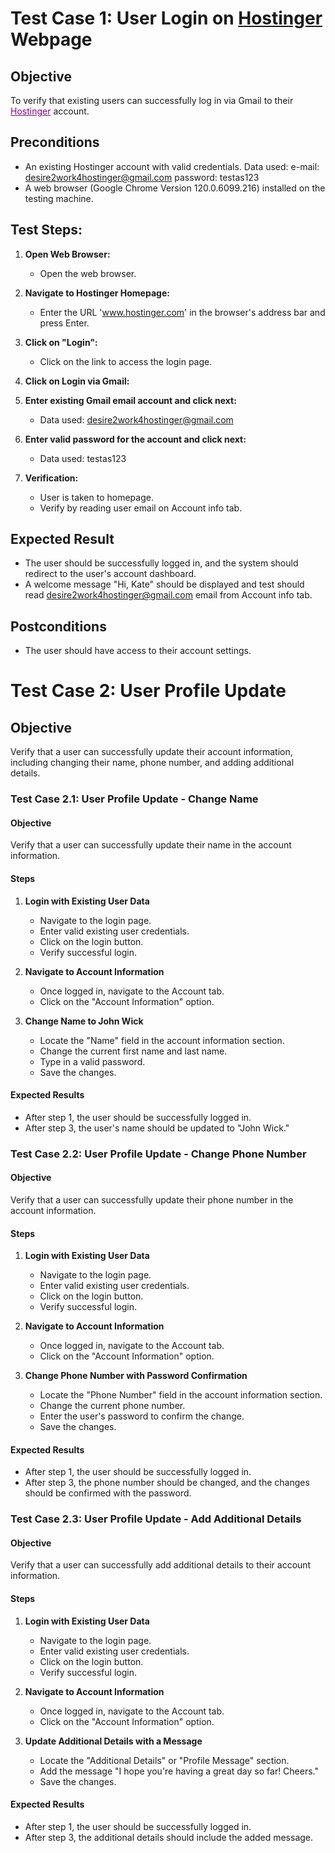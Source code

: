 # Test Case 1: User Login on [Hostinger](https://www.hostinger.com/) Webpage

## Objective
To verify that existing users can successfully log in via Gmail to their <a href="https://www.hostinger.com/" style="color:purple;">Hostinger</a> account.

## Preconditions
- An existing Hostinger account with valid credentials.
  Data used: 
  e-mail: desire2work4hostinger@gmail.com
  password: testas123
- A web browser (Google Chrome Version 120.0.6099.216) installed on the testing machine.

## Test Steps:

1. **Open Web Browser:**
    - Open the web browser.

2. **Navigate to Hostinger Homepage:**
    - Enter the URL '<a href="https://www.hostinger.com/" style="color:purple;">www.hostinger.com</a>' in the browser's address bar and press Enter.

3. **Click on "Login":**
    - Click on the link to access the login page.

4. **Click on Login via Gmail:**

5. **Enter existing Gmail email account and click next:**
    - Data used: desire2work4hostinger@gmail.com

6. **Enter valid password for the account and click next:**
    - Data used: testas123

6. **Verification:**
    - User is taken to homepage.
    - Verify by reading user email on Account info tab.

## Expected Result
- The user should be successfully logged in, and the system should redirect to the user's account dashboard.
- A welcome message "Hi, Kate" should be displayed and test should read desire2work4hostinger@gmail.com email from
Account info tab.

## Postconditions
- The user should have access to their account settings.



# Test Case 2: User Profile Update

## Objective
Verify that a user can successfully update their account information, including changing their name, phone number, and adding additional details.

### Test Case 2.1: User Profile Update - Change Name

#### Objective
Verify that a user can successfully update their name in the account information.

#### Steps
1. **Login with Existing User Data**
   - Navigate to the login page.
   - Enter valid existing user credentials.
   - Click on the login button.
   - Verify successful login.

2. **Navigate to Account Information**
   - Once logged in, navigate to the Account tab.
   - Click on the "Account Information" option.

3. **Change Name to John Wick**
   - Locate the "Name" field in the account information section.
   - Change the current first name and last name.
   - Type in a valid password.
   - Save the changes.

#### Expected Results
- After step 1, the user should be successfully logged in.
- After step 3, the user's name should be updated to "John Wick."

### Test Case 2.2: User Profile Update - Change Phone Number

#### Objective
Verify that a user can successfully update their phone number in the account information.

#### Steps
1. **Login with Existing User Data**
   - Navigate to the login page.
   - Enter valid existing user credentials.
   - Click on the login button.
   - Verify successful login.

2. **Navigate to Account Information**
   - Once logged in, navigate to the Account tab.
   - Click on the "Account Information" option.

3. **Change Phone Number with Password Confirmation**
   - Locate the "Phone Number" field in the account information section.
   - Change the current phone number.
   - Enter the user's password to confirm the change.
   - Save the changes.

#### Expected Results
- After step 1, the user should be successfully logged in.
- After step 3, the phone number should be changed, and the changes should be confirmed with the password.

### Test Case 2.3: User Profile Update - Add Additional Details

#### Objective
Verify that a user can successfully add additional details to their account information.

#### Steps
1. **Login with Existing User Data**
   - Navigate to the login page.
   - Enter valid existing user credentials.
   - Click on the login button.
   - Verify successful login.

2. **Navigate to Account Information**
   - Once logged in, navigate to the Account tab.
   - Click on the "Account Information" option.

3. **Update Additional Details with a Message**
   - Locate the "Additional Details" or "Profile Message" section.
   - Add the message "I hope you're having a great day so far! Cheers."
   - Save the changes.

#### Expected Results
- After step 1, the user should be successfully logged in.
- After step 3, the additional details should include the added message.
